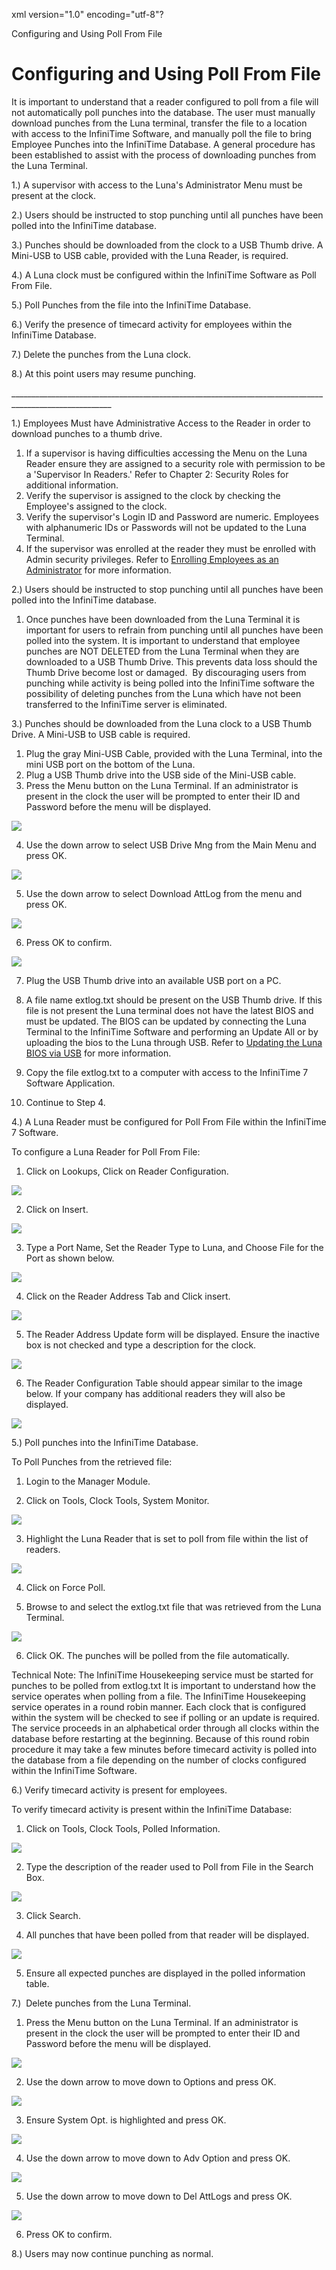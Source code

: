 xml version="1.0" encoding="utf-8"?





Configuring and Using Poll From File




# Configuring and Using Poll From File

It is important to understand that a reader configured to poll from a file will not automatically poll punches into the database. The user must manually download punches from the Luna terminal, transfer the file to a location with access to the InfiniTime Software, and manually poll the file to bring Employee Punches into the InfiniTime Database. A general procedure has been established to assist with the process of downloading punches from the Luna Terminal.

1.) A supervisor with access to the Luna's Administrator Menu must be present at the clock.

2.) Users should be instructed to stop punching until all punches have been polled into the InfiniTime database.

3.) Punches should be downloaded from the clock to a USB Thumb drive. A Mini-USB to USB cable, provided with the Luna Reader, is required.

4.) A Luna clock must be configured within the InfiniTime Software as Poll From File.

5.) Poll Punches from the file into the InfiniTime Database.

6.) Verify the presence of timecard activity for employees within the InfiniTime Database.

7.) Delete the punches from the Luna clock.

8.) At this point users may resume punching.

\_\_\_\_\_\_\_\_\_\_\_\_\_\_\_\_\_\_\_\_\_\_\_\_\_\_\_\_\_\_\_\_\_\_\_\_\_\_\_\_\_\_\_\_\_\_\_\_\_\_\_\_\_\_\_\_\_\_\_\_\_\_\_\_\_\_\_\_\_\_\_\_\_\_\_\_\_\_\_\_\_\_\_\_\_\_\_\_\_\_\_\_\_\_\_\_\_\_\_\_\_\_\_

1.) Employees Must have Administrative Access to the Reader in order to download punches to a thumb drive.

1. If a supervisor is having difficulties accessing the Menu on the Luna Reader ensure they are assigned to a security role with permission to be a 'Supervisor In Readers.' Refer to Chapter 2: Security Roles for additional information.
2. Verify the supervisor is assigned to the clock by checking the Employee's assigned to the clock.
3. Verify the supervisor's Login ID and Password are numeric. Employees with alphanumeric IDs or Passwords will not be updated to the Luna Terminal.
4. If the supervisor was enrolled at the reader they must be enrolled with Admin security privileges. Refer to [Enrolling Employees as an Administrator](Enrolling_an_Administrator.md) for more information.

2.) Users should be instructed to stop punching until all punches have been polled into the InfiniTime database.

1. Once punches have been downloaded from the Luna Terminal it is important for users to refrain from punching until all punches have been polled into the system. It is important to understand that employee punches are NOT DELETED from the Luna Terminal when they are downloaded to a USB Thumb Drive. This prevents data loss should the Thumb Drive become lost or damaged.  By discouraging users from punching while activity is being polled into the InfiniTime software the possibility of deleting punches from the Luna which have not been transferred to the InfiniTime server is eliminated.

3.) Punches should be downloaded from the Luna clock to a USB Thumb Drive. A Mini-USB to USB cable is required.

1. Plug the gray Mini-USB Cable, provided with the Luna Terminal, into the mini USB port on the bottom of the Luna.
2. Plug a USB Thumb drive into the USB side of the Mini-USB cable.
3. Press the Menu button on the Luna Terminal. If an administrator is present in the clock the user will be prompted to enter their ID and Password before the menu will be displayed.

![](/img/image-404.png)

4. Use the down arrow to select USB Drive Mng from the Main Menu and press OK.

![](/img/image-404.png)

5. Use the down arrow to select Download AttLog from the menu and press OK.

![](/img/image-404.png)

6. Press OK to confirm.

![](/img/image-404.png)

7. Plug the USB Thumb drive into an available USB port on a PC.

8. A file name extlog.txt should be present on the USB Thumb drive. If this file is not present the Luna terminal does not have the latest BIOS and must be updated. The BIOS can be updated by connecting the Luna Terminal to the InfiniTime Software and performing an Update All or by uploading the bios to the Luna through USB. Refer to [Updating the Luna BIOS via USB](Luna_UpdateBFF.md) for more information.

9. Copy the file extlog.txt to a computer with access to the InfiniTime 7 Software Application.

10. Continue to Step 4.

4.) A Luna Reader must be configured for Poll From File within the InfiniTime 7 Software.

To configure a Luna Reader for Poll From File:

1. Click on Lookups, Click on Reader Configuration.

![](/img/image-404.png)

2. Click on Insert.

![](/img/image-404.png)

3. Type a Port Name, Set the Reader Type to Luna, and Choose File for the Port as shown below.

![](/img/image-404.png)

4. Click on the Reader Address Tab and Click insert.

![](/img/image-404.png)

5. The Reader Address Update form will be displayed. Ensure the inactive box is not checked and type a description for the clock.

![](/img/image-404.png)

6. The Reader Configuration Table should appear similar to the image below. If your company has additional readers they will also be displayed.

![](/img/image-404.png)

5.) Poll punches into the InfiniTime Database.

To Poll Punches from the retrieved file:

1. Login to the Manager Module.

2. Click on Tools, Clock Tools, System Monitor.

![](/img/image-404.png)

3. Highlight the Luna Reader that is set to poll from file within the list of readers.

![](/img/image-404.png)

4. Click on Force Poll.

5. Browse to and select the extlog.txt file that was retrieved from the Luna Terminal.

![](/img/image-404.png)

6. Click OK. The punches will be polled from the file automatically.

Technical Note: The InfiniTime Housekeeping service must be started for punches to be polled from extlog.txt It is important to understand how the service operates when polling from a file. The InfiniTime Housekeeping service operates in a round robin manner. Each clock that is configured within the system will be checked to see if polling or an update is required. The service proceeds in an alphabetical order through all clocks within the database before restarting at the beginning. Because of this round robin procedure it may take a few minutes before timecard activity is polled into the database from a file depending on the number of clocks configured within the InfiniTime Software.

6.) Verify timecard activity is present for employees.

To verify timecard activity is present within the InfiniTime Database:

1. Click on Tools, Clock Tools, Polled Information.

![](/img/image-404.png)

2. Type the description of the reader used to Poll from File in the Search Box.

![](/img/image-404.png)

3. Click Search.

4. All punches that have been polled from that reader will be displayed.

![](/img/image-404.png)

5. Ensure all expected punches are displayed in the polled information table.

7.)  Delete punches from the Luna Terminal.

1. Press the Menu button on the Luna Terminal. If an administrator is present in the clock the user will be prompted to enter their ID and Password before the menu will be displayed.

![](/img/image-404.png)

2. Use the down arrow to move down to Options and press OK.

![](/img/image-404.png)

3. Ensure System Opt. is highlighted and press OK.

![](/img/image-404.png)

4. Use the down arrow to move down to Adv Option and press OK.

![](/img/image-404.png)

5. Use the down arrow to move down to Del AttLogs and press OK.

![](/img/image-404.png)

6. Press OK to confirm.

8.) Users may now continue punching as normal.